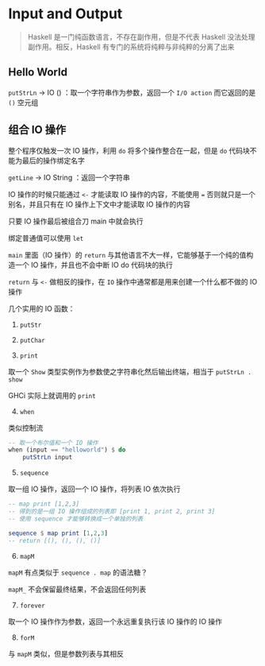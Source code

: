 # Input and Output

> Haskell  是一门纯函数语言，不存在副作用，但是不代表 Haskell 没法处理副作用。相反，Haskell 有专门的系统将纯粹与非纯粹的分离了出来

## Hello World

`putStrLn` -> IO () ：取一个字符串作为参数，返回一个 `I/O action`  而它返回的是 `()` 空元组

## 组合 IO 操作

整个程序仅触发一次 IO 操作，利用 `do` 将多个操作整合在一起，但是 `do` 代码块不能为最后的操作绑定名字

`getLine` -> IO String ：返回一个字符串

IO 操作的时候只能通过 `<-` 才能读取 IO 操作的内容，不能使用 `=` 否则就只是一个别名，并且只有在 IO 操作上下文中才能读取 IO 操作的内容

只要 IO 操作最后被组合刀 main 中就会执行
 
绑定普通值可以使用 `let`

`main` 里面（IO 操作）的 `return` 与其他语言不大一样，它能够基于一个纯的值构造一个 IO 操作，并且也不会中断 IO do 代码块的执行

`return` 与 `<-` 做相反的操作，在 `IO` 操作中通常都是用来创建一个什么都不做的 IO 操作

几个实用的 IO 函数：

1. `putStr`

2. `putChar`

3. `print`

取一个 `Show` 类型实例作为参数使之字符串化然后输出终端，相当于 `putStrLn . show`

GHCi 实际上就调用的 `print`

4. `when`

类似控制流

``` haskell
-- 取一个布尔值和一个 IO 操作
when (input == "helloworld") $ do
    putStrLn input
```

5. `sequence`

取一组 IO 操作，返回一个 IO 操作，将列表 IO 依次执行

``` haskell
-- map print [1,2,3]
-- 得到的是一组 IO 操作组成的列表即 [print 1, print 2, print 3]
-- 使用 sequence 才能够转换成一个单独的列表

sequence $ map print [1,2,3]
-- return [(), (), (), ()]

```

6. `mapM`

`mapM` 有点类似于 `sequence . map` 的语法糖？

`mapM_` 不会保留最终结果，不会返回任何列表

7. `forever`

取一个 IO 操作作为参数，返回一个永远重复执行该 IO 操作的 IO 操作

8. `forM`

与 `mapM` 类似，但是参数列表与其相反







